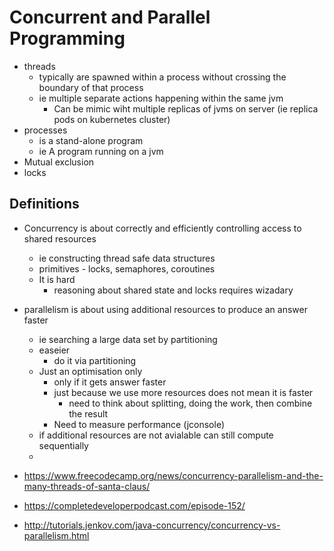 # Concurrent and Parallel Programming

- threads
  - typically are spawned within a process without crossing the boundary of that process
  - ie multiple separate actions happening within the same jvm
    - Can be mimic wiht multiple replicas of jvms on server (ie replica pods on kubernetes cluster)
- processes
  - is a stand-alone program
  - ie A program running on a jvm
- Mutual exclusion
- locks

## Definitions

- Concurrency is about correctly and efficiently controlling access to shared resources
  - ie constructing thread safe data structures
  - primitives - locks, semaphores, coroutines
  - It is hard
    - reasoning about shared state and locks requires wizadary
- parallelism is about using additional resources to produce an answer faster
  - ie searching a large data set by partitioning
  - easeier
    - do it via partitioning
  - Just an optimisation only
    - only if it gets answer faster
    - just because we use more resources does not mean it is faster
      - need to think about splitting, doing the work, then combine the result
    - Need to measure performance (jconsole)
  - if additional resources are not avialable can still compute sequentially
  -

- https://www.freecodecamp.org/news/concurrency-parallelism-and-the-many-threads-of-santa-claus/
- https://completedeveloperpodcast.com/episode-152/
- http://tutorials.jenkov.com/java-concurrency/concurrency-vs-parallelism.html
